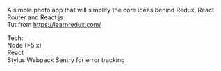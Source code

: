 A simple photo app that will simplify the core ideas behind Redux, React Router and React.js  
Tut from https://learnredux.com/  

Tech:  
Node (>5.x)  
React  
Stylus
Webpack
Sentry for error tracking 
